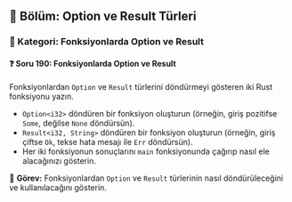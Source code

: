 ## 📘 Bölüm: Option ve Result Türleri  
### 🔹 Kategori: Fonksiyonlarda Option ve Result  
#### ❓ Soru 190: Fonksiyonlarda Option ve Result

Fonksiyonlardan `Option` ve `Result` türlerini döndürmeyi gösteren iki Rust fonksiyonu yazın.

- `Option<i32>` döndüren bir fonksiyon oluşturun (örneğin, giriş pozitifse `Some`, değilse `None` döndürsün).
- `Result<i32, String>` döndüren bir fonksiyon oluşturun (örneğin, giriş çiftse `Ok`, tekse hata mesajı ile `Err` döndürsün).
- Her iki fonksiyonun sonuçlarını `main` fonksiyonunda çağırıp nasıl ele alacağınızı gösterin.

🔧 **Görev:** Fonksiyonlardan `Option` ve `Result` türlerinin nasıl döndürüleceğini ve kullanılacağını gösterin.
